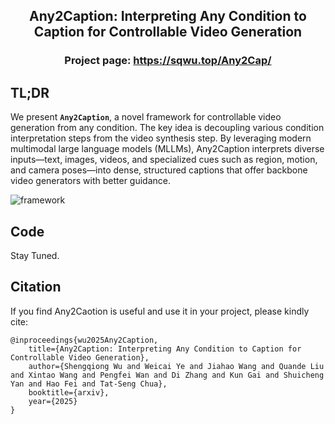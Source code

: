 


## <div align="center"> Any2Caption: Interpreting Any Condition to Caption for Controllable Video Generation </div>


### <div align="center"> Project page: https://sqwu.top/Any2Cap/ </div>


## TL;DR

We present **`Any2Caption`**, a novel framework for controllable video generation from any condition. The key idea is decoupling various condition interpretation steps from the video synthesis step. By leveraging modern multimodal large language models (MLLMs), Any2Caption interprets diverse inputs—text, images, videos, and specialized cues such as region, motion, and camera poses—into dense, structured captions that offer backbone video generators with better guidance.


 ![framework](./assets/intro.png)



## Code
Stay Tuned.




## Citation

If you find Any2Caotion is useful and use it in your project, please kindly cite:
```
@inproceedings{wu2025Any2Caption,
    title={Any2Caption: Interpreting Any Condition to Caption for Controllable Video Generation},
    author={Shengqiong Wu and Weicai Ye and Jiahao Wang and Quande Liu and Xintao Wang and Pengfei Wan and Di Zhang and Kun Gai and Shuicheng Yan and Hao Fei and Tat-Seng Chua},
    booktitle={arxiv},
    year={2025}
}
```


